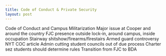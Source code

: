 ```yaml
---
title: Code of Conduct & Private Security
layout: post
---
```

Code of Conduct and Campus Militarization
Major issue at Cooper and around the country
FJC presence outside lock-in, around campus, inside occupation
Stairway shitshow/firearms/firestairs
Armed guard controversy
NYT COC article
Admin cutting student councils out of due process
Charter sez students should determine rules
Transition from FJC to BDA
